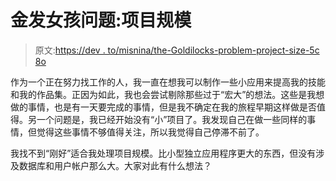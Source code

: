 # 金发女孩问题:项目规模

> 原文:[https://dev . to/misnina/the-Goldilocks-problem-project-size-5c 8o](https://dev.to/misnina/the-goldilocks-problem-project-sizes-5c8o)

作为一个正在努力找工作的人，我一直在想我可以制作一些小应用来提高我的技能和我的作品集。正因为如此，我也会尝试剔除那些过于“宏大”的想法。这些是我想做的事情，也是有一天要完成的事情，但是我不确定在我的旅程早期这样做是否值得。另一个问题是，我已经开始没有“小”项目了。我发现自己在做一些同样的事情，但觉得这些事情不够值得关注，所以我觉得自己停滞不前了。

我找不到“刚好”适合我处理项目规模。比小型独立应用程序更大的东西，但没有涉及数据库和用户帐户那么大。大家对此有什么想法？